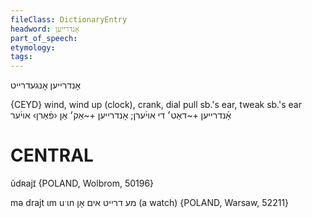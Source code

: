 ```yaml
---
fileClass: DictionaryEntry
headword: אָנדרייען
part_of_speech: 
etymology: 
tags: 
---
```

אָנדרייען
אָנגעדרייט

{CEYD}
wind, wind up (clock), crank, dial
pull sb.'s ear, tweak sb.'s ear אָ֜נדרייען +~דאַט׳ די אוי֜ערן; אָנדרייען +~אַק׳ אַן ‹פֿאַרן› אוי֜ער

CENTRAL
========

ũdʀajɪ̃ {POLAND, Wolbrom, 50196}

mə drajt ɩm uˑɩn מע דרייט אים אָן (a watch) {POLAND, Warsaw, 52211}